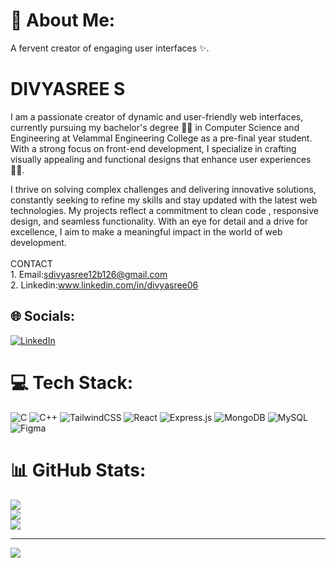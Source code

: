 # 💫 About Me:
A fervent creator of engaging user interfaces ✨.
# DIVYASREE S
I am a passionate creator of dynamic and user-friendly web interfaces, currently pursuing my bachelor's degree 👩‍🎓 in Computer Science and Engineering at Velammal Engineering College as a pre-final year student. With a strong focus on front-end development, I specialize in crafting visually appealing and functional designs that enhance user experiences 👩‍💻.

I thrive on solving complex challenges and delivering innovative solutions, constantly seeking to refine my skills and stay updated with the latest web technologies. My projects reflect a commitment to clean code , responsive design, and seamless functionality. With an eye for detail and a drive for excellence, I aim to make a meaningful impact in the world of web development.<br><br>CONTACT<br>1. Email:sdivyasree12b126@gmail.com<br>2. Linkedin:www.linkedin.com/in/divyasree06<br>


## 🌐 Socials:
[![LinkedIn](https://img.shields.io/badge/LinkedIn-%230077B5.svg?logo=linkedin&logoColor=white)](https://linkedin.com/in/www.linkedin.com/in/divyasree06) 

# 💻 Tech Stack:
![C](https://img.shields.io/badge/c-%2300599C.svg?style=for-the-badge&logo=c&logoColor=white) ![C++](https://img.shields.io/badge/c++-%2300599C.svg?style=for-the-badge&logo=c%2B%2B&logoColor=white) ![TailwindCSS](https://img.shields.io/badge/tailwindcss-%2338B2AC.svg?style=for-the-badge&logo=tailwind-css&logoColor=white) ![React](https://img.shields.io/badge/react-%2320232a.svg?style=for-the-badge&logo=react&logoColor=%2361DAFB) ![Express.js](https://img.shields.io/badge/express.js-%23404d59.svg?style=for-the-badge&logo=express&logoColor=%2361DAFB) ![MongoDB](https://img.shields.io/badge/MongoDB-%234ea94b.svg?style=for-the-badge&logo=mongodb&logoColor=white) ![MySQL](https://img.shields.io/badge/mysql-4479A1.svg?style=for-the-badge&logo=mysql&logoColor=white) ![Figma](https://img.shields.io/badge/figma-%23F24E1E.svg?style=for-the-badge&logo=figma&logoColor=white)
# 📊 GitHub Stats:
![](https://github-readme-stats.vercel.app/api?username=Divyasree-05&theme=dark&hide_border=false&include_all_commits=false&count_private=false)<br/>
![](https://github-readme-streak-stats.herokuapp.com/?user=Divyasree-05&theme=dark&hide_border=false)<br/>
![](https://github-readme-stats.vercel.app/api/top-langs/?username=Divyasree-05&theme=dark&hide_border=false&include_all_commits=false&count_private=false&layout=compact)

---
[![](https://visitcount.itsvg.in/api?id=Divyasree-05&icon=0&color=0)](https://visitcount.itsvg.in)

<!-- Proudly created with GPRM ( https://gprm.itsvg.in ) -->
